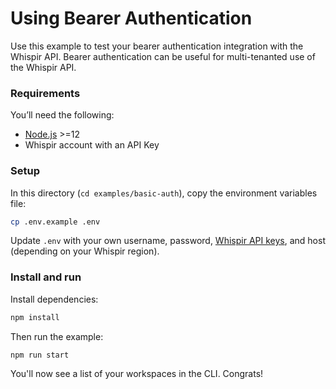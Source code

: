 # Using Bearer Authentication

Use this example to test your bearer authentication integration with the Whispir API. Bearer authentication can be useful for multi-tenanted use of the Whispir API.

### Requirements

You’ll need the following:

- [Node.js](http://nodejs.org) >=12
- Whispir account with an API Key

### Setup

In this directory (`cd examples/basic-auth`), copy the environment variables file:

```bash
cp .env.example .env
```

Update `.env` with your own username, password, [Whispir API keys](https://developers.whispir.com/2a21cad9e5da7-authentication#obtain-an-api-key), and host (depending on your Whispir region).

### Install and run

Install dependencies:

```bash
npm install
```

Then run the example:

```bash
npm run start
```

You'll now see a list of your workspaces in the CLI. Congrats!
